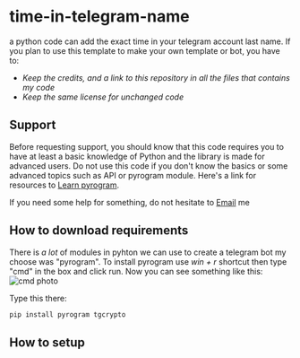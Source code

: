 # time-in-telegram-name
a python code can add the exact time in your telegram account last name.
If you plan to use this template to make your own template or bot, you have to:
-   *Keep the credits, and a link to this repository in all the files that contains my code*
-   *Keep the same license for unchanged code*

## Support

Before requesting support, you should know that this code requires you to have at least a basic knowledge of Python and the library is made for advanced users. Do not use this code if you don't know the basics or some advanced topics such as API or pyrogram module. Here's a link for resources to [Learn pyrogram](https://docs.pyrogram.org/).

If you need some help for something, do not hesitate to [Email](farbod.habibzadegan1390@gmail.com) me 

## How to download requirements
There is *a lot* of modules in pyhton we can use to create a telegram bot my choose was "pyrogram". 
To install pyrogram use *win + r* shortcut then type "cmd" in the box and click run.
Now you can see something like this:
![cmd photo](https://th.bing.com/th/id/OIP.md1TBVrRj3d_mV510mHsOAHaD-?rs=1&pid=ImgDetMain "CMD")

Type this there:
```powershell
pip install pyrogram tgcrypto
```
## How to setup




